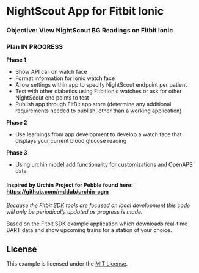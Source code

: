 # NightScout App for Fitbit Ionic

### Objective: View NightScout BG Readings on Fitbit Ionic

### Plan **IN PROGRESS**
**Phase 1**
- Show API call on watch face
- Format information for Ionic watch face
- Allow settings within app to specify NightScout endpoint per patient
- Test with other diabetics using FitbitIonic watches or ask for other NightScout end points to test
- Publish app through FitBit app store (determine any additional requirements needed to publish, other than a working application)

**Phase 2**
- Use learnings from app development to develop a watch face that displays your current blood glucose reading

**Phase 3**
- Using urchin model add functionality for customizations and OpenAPS data

#### Inspired by Urchin Project for Pebble found here: https://github.com/mddub/urchin-cgm


*Because the Fitbit SDK tools are focused on local development this code will only be periodically updated as progress is made.*

Based on the Fitbit SDK example application which downloads real-time BART data and show
upcoming trains for a station of your choice.

## License

This example is licensed under the [MIT License](./LICENSE).
